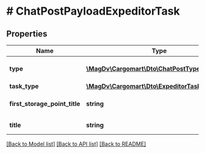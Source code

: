 # # ChatPostPayloadExpeditorTask

## Properties

Name | Type | Description | Notes
------------ | ------------- | ------------- | -------------
**type** | [**\MagDv\Cargomart\Dto\ChatPostTypeEnum**](ChatPostTypeEnum.md) | Тип сообщения чата |
**task_type** | [**\MagDv\Cargomart\Dto\ExpeditorTaskTypeEnum**](ExpeditorTaskTypeEnum.md) | Тип задачи |
**first_storage_point_title** | **string** | Название пункта погрузки |
**title** | **string** | Название события | [optional]

[[Back to Model list]](../../README.md#models) [[Back to API list]](../../README.md#endpoints) [[Back to README]](../../README.md)
